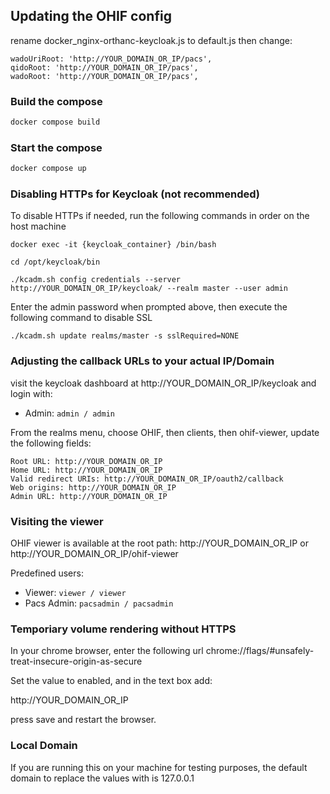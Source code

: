 

## Updating the OHIF config

rename docker_nginx-orthanc-keycloak.js to default.js then change:

```
wadoUriRoot: 'http://YOUR_DOMAIN_OR_IP/pacs',
qidoRoot: 'http://YOUR_DOMAIN_OR_IP/pacs',
wadoRoot: 'http://YOUR_DOMAIN_OR_IP/pacs',
```

### Build the compose

```bash
docker compose build
```


### Start the compose

```bash
docker compose up
```

### Disabling HTTPs for Keycloak (not recommended)

To disable HTTPs if needed, run the following commands in order on the host machine

```
docker exec -it {keycloak_container} /bin/bash
```
```
cd /opt/keycloak/bin
```
```
./kcadm.sh config credentials --server http://YOUR_DOMAIN_OR_IP/keycloak/ --realm master --user admin
```
Enter the admin password when prompted above, then execute the following command to disable SSL
```
./kcadm.sh update realms/master -s sslRequired=NONE
```

### Adjusting the callback URLs to your actual IP/Domain

visit the keycloak dashboard at http://YOUR_DOMAIN_OR_IP/keycloak and login with:

- Admin: `admin / admin`

From the realms menu, choose OHIF, then clients, then ohif-viewer, update the following fields:

```
Root URL: http://YOUR_DOMAIN_OR_IP
Home URL: http://YOUR_DOMAIN_OR_IP
Valid redirect URIs: http://YOUR_DOMAIN_OR_IP/oauth2/callback
Web origins: http://YOUR_DOMAIN_OR_IP
Admin URL: http://YOUR_DOMAIN_OR_IP
```



### Visiting the viewer

OHIF viewer is available at the root path: http://YOUR_DOMAIN_OR_IP or http://YOUR_DOMAIN_OR_IP/ohif-viewer

Predefined users:

- Viewer: `viewer / viewer`
- Pacs Admin: `pacsadmin / pacsadmin`


### Temporiary volume rendering without HTTPS

In your chrome browser, enter the following url chrome://flags/#unsafely-treat-insecure-origin-as-secure

Set the value to enabled, and in the text box add:

http://YOUR_DOMAIN_OR_IP

press save and restart the browser.


### Local Domain

If you are running this on your machine for testing purposes, the default domain to replace the values with is 127.0.0.1

